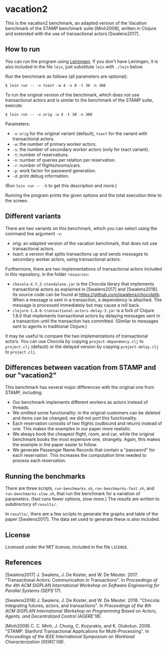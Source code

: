 # vacation2

This is the vacation2 benchmark, an adapted version of the Vacation benchmark of the STAMP benchmark suite [Minh2008], written in Clojure and extended with the use of transactional actors [Swalens2017].

## How to run

You can run the program using [Leiningen](https://leiningen.org/). If you don't have Leiningen, it is also included in the file `lein`, just substitute `lein` with `./lein` below.

Run the benchmark as follows (all parameters are optional):

    $ lein run -- -v txact -w 4 -s 8 -t 30 -n 300

To run the original version of the benchmark, which does not use transactional actors and is similar to the benchmark of the STAMP suite, execute:

    $ lein run -- -v orig -w 4 -t 30 -n 300

Parameters:
* `-v`: `orig` for the original variant (default), `txact` for the variant with transactional actors.
* `-w`: the number of primary worker actors.
* `-s`: the number of secondary worker actors (only for txact variant).
* `-t`: number of reservations.
* `-n`: number of queries per relation per reservation.
* `-r`: number of flights/rooms/cars.
* `-p`: work factor for password generation.
* `-d`: print debug information.

(Run `lein run -- -h` to get this description and more.)

Running the program prints the given options and the total execution time to the screen.

## Different variants

There are two variants on this benchmark, which you can select using the command line argument `-v`:

* orig: an adapted version of the vacation benchmark, that does not use transactional actors.
* txact: a version that splits transactions up and sends messages to secondary worker actors, using transactional actors.

Furthermore, there are two implementations of transactional actors included in this repository, in the folder `resources`:

* `chocola-X.Y.Z-standalone.jar` is the Chocola library that implements transactional actors as explained in [Swalens2017] and [Swalens2018]. Its source code can be found at https://github.com/jswalens/chocolalib. When a message is sent in a transaction, a dependency is attached. The message is processed immediately but may cause a roll back.
* `clojure-1.8.0-transactional-actors-delay-3.jar` is a fork of Clojure 1.8.0 that implements transactional actors by delaying messages sent in a transaction until the transaction has committed. (Similar to messages sent to agents in traditional Clojure.)

It may be useful to compare the two implementations of transactional actors. You can use Chocola by copying `project-dependency.clj` to `project.clj` (default) or the delayed version by copying `project-delay.clj` to `project.clj`.

## Differences between vacation from STAMP and our "vacation2"

This benchmark has several major differences with the original one from STAMP, including:
* Our benchmark implements different workers as actors instead of threads.
* We omitted some functionality: in the original customers can be deleted and items can be changed; we did not port this functionality.
* Each reservation consists of two flights (outbound and return) instead of one. This makes the examples in our paper more realistic.
* We always book the cheapest flight, room, and car, while the original benchmark books the most expensive one, strangely. Again, this makes the example in the paper easier to follow.
* We generate Passenger Name Records that contain a "password" for each reservation. This increases the computation time needed to process each reservation.

## Running the benchmarks

There are three scripts, `run-benchmarks.sh`, `run-benchmarks-fast.sh`, and `run-benchmarks-slow.sh`, that run the benchmark for a variation of parameters. (fast runs fewer options, slow more.) The results are written to subdirectory of `results/`.

In `results/`, there are a few scripts to generate the graphs and table of the paper [Swalens2017]. The data set used to generate these is also included.

## License

Licensed under the MIT license, included in the file `LICENSE`.

## References

[Swalens2017]
J. Swalens, J. De Koster, and W. De Meuter. 2017. "Transactional Actors: Communication in Transactions". In _Proceedings of the 4th ACM SIGPLAN International Workshop on Software Engineering for Parallel Systems (SEPS'17)_.

[Swalens2018]
J. Swalens, J. De Koster, and W. De Meuter. 2018. "Chocola: integrating futures, actors, and transactions". In _Proceedings of the 8th ACM SIGPLAN International Workshop on Programming Based on Actors, Agents, and Decentralized Control (AGERE'18)_.

[Minh2008]
C. C. Minh, J. Chung, C. Kozyrakis, and K. Olukotun. 2008. "STAMP: Stanford Transactional Applications for Multi-Processing". In _Proceedings of the IEEE International Symposium on Workload Characterization (IISWC'08)_.
